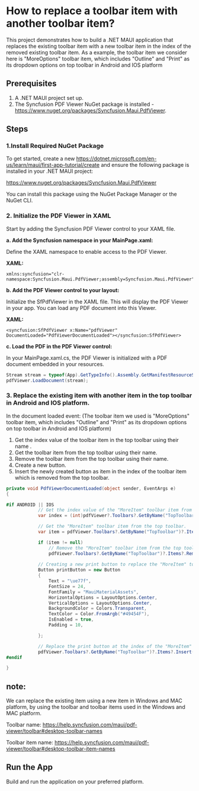 # How to replace a toolbar item with another toolbar item?
This project demonstrates how to build a .NET MAUI application that replaces the existing toolbar item with a new toolbar item in the index of the removed existing toolbar item. As a example, the toolbar item we consider here is "MoreOptions" toolbar item, which includes "Outline" and "Print" as its dropdown options on top toolbar in Android and IOS platform

## Prerequisites
1. A .NET MAUI project set up.
2. The Syncfusion PDF Viewer NuGet package is installed - https://www.nuget.org/packages/Syncfusion.Maui.PdfViewer.

## Steps

### 1.Install Required NuGet Package
To get started, create a new https://dotnet.microsoft.com/en-us/learn/maui/first-app-tutorial/create and ensure the following package is installed in your .NET MAUI project:

https://www.nuget.org/packages/Syncfusion.Maui.PdfViewer

You can install this package using the NuGet Package Manager or the NuGet CLI.

### 2. Initialize the PDF Viewer in XAML

Start by adding the Syncfusion PDF Viewer control to your XAML file.

**a. Add the Syncfusion namespace in your MainPage.xaml:**

Define the XAML namespace to enable access to the PDF Viewer.

**XAML:**

```xaml
xmlns:syncfusion="clr-namespace:Syncfusion.Maui.PdfViewer;assembly=Syncfusion.Maui.PdfViewer"
```

**b. Add the PDF Viewer control to your layout:**

Initialize the SfPdfViewer in the XAML file. This will display the PDF Viewer in your app. You can load any PDF document into this Viewer.

**XAML:**

```xaml
<syncfusion:SfPdfViewer x:Name="pdfViewer" DocumentLoaded="PdfViewerDocumentLoaded"></syncfusion:SfPdfViewer>
```

**c. Load the PDF in the PDF Viewer control:**

In your MainPage.xaml.cs, the PDF Viewer is initialized with a PDF document embedded in your resources.

```csharp
Stream stream = typeof(App).GetTypeInfo().Assembly.GetManifestResourceStream("ReplaceToolbarItem.Assets.PDF_Succinctly.pdf");
pdfViewer.LoadDocument(stream);
```

### 3. Replace the existing item with another item in the top toolbar in Android and IOS platform.

In the document loaded event: (The toolbar item we used is "MoreOptions" toolbar item, which includes "Outline" and "Print" as its dropdown options on top toolbar in Android and IOS platform)
 1. Get the index value of the toolbar item in the top toolbar using their name .
 2. Get the toolbar item from the top toolbar using their name.
 3. Remove the toolbar item from the top toolbar using their name.
 4. Create a new button.
 5. Insert the newly created button as item in the index of the toolbar item which is removed from the top toolbar.

```csharp
private void PdfViewerDocumentLoaded(object sender, EventArgs e)
{

#if ANDROID || IOS
            // Get the index value of the "MoreItem" toolbar item from the top toolbar.
            var index = (int)pdfViewer?.Toolbars?.GetByName("TopToolbar")?.Items?.GetByName("MoreItem")?.Index;

            // Get the "MoreItem" toolbar item from the top toolbar.
            var item = pdfViewer.Toolbars?.GetByName("TopToolbar")?.Items?.GetByName("MoreItem");

            if (item != null)
                // Remove the "MoreItem" toolbar item from the top toolbar.
                pdfViewer.Toolbars?.GetByName("TopToolbar")?.Items?.Remove(item);
            
            // Creating a new print button to replace the "MoreItem" toolbar item.
            Button printButton = new Button
            {
                Text = "\ue77f",
                FontSize = 24,
                FontFamily = "MauiMaterialAssets",
                HorizontalOptions = LayoutOptions.Center,
                VerticalOptions = LayoutOptions.Center,
                BackgroundColor = Colors.Transparent,
                TextColor = Color.FromArgb("#49454F"),
                IsEnabled = true,
                Padding = 10,

            };

            // Replace the print button at the index of the "MoreItem" toolbar item. 
            pdfViewer.Toolbars?.GetByName("TopToolbar")?.Items?.Insert(index, new Syncfusion.Maui.PdfViewer.ToolbarItem(printButton, "printButton"));
#endif

}
```

## note:

We can replace the existing item using a new item in Windows and MAC platform, by using the toolbar and toolbar items used in the Windows and MAC platform.

Toolbar name: https://help.syncfusion.com/maui/pdf-viewer/toolbar#desktop-toolbar-names

Toolbar item name: https://help.syncfusion.com/maui/pdf-viewer/toolbar#desktop-toolbar-item-names

## Run the App

Build and run the application on your preferred platform.